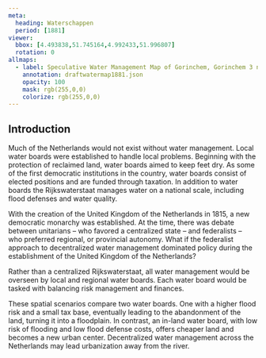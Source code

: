 ```yaml
---
meta:
  heading: Waterschappen
  period: [1881]
viewer:
  bbox: [4.493838,51.745164,4.992433,51.996807]
  rotation: 0
allmaps:
  - label: Speculative Water Management Map of Gorinchem, Gorinchem 3 no. 38. First Edition, series 1, 2023.  555 x 690 mm. Scale 1:10000. The Berlage. Based on Water Management Map 38 Gorinchem 3. First Edition, series 1, 1881. 690 x 555 mm. Scale 1:10000. Rijkswaterstaat.
    annotation: draftwatermap1881.json
    opacity: 100
    mask: rgb(255,0,0)
    colorize: rgb(255,0,0)
---
```


## Introduction

Much of the Netherlands would not exist without water management. Local water boards were established to handle local problems. Beginning with the protection of reclaimed land, water boards aimed to keep feet dry. As some of the first democratic institutions in the country, water boards consist of elected positions and are funded through taxation. In addition to water boards the Rijkswaterstaat manages water on a national scale, including flood defenses and water quality.

With the creation of the United Kingdom of the Netherlands in 1815, a new democratic monarchy was established. At the time, there was debate between unitarians – who favored a centralized state – and federalists – who preferred regional, or provincial autonomy.
What if the federalist approach to decentralized water management dominated policy during the establishment of the United Kingdom of the Netherlands?

Rather than a centralized Rijkswaterstaat, all water management would be overseen by local and regional water boards. Each water board would be tasked with balancing risk management and finances.

These spatial scenarios compare two water boards. One with a higher flood risk and a small tax base, eventually leading to the abandonment of the land, turning it into a floodplain. In contrast, an in-land water board, with low risk of flooding and low flood defense costs, offers cheaper land and becomes a new urban center. Decentralized water management across the Netherlands may lead urbanization away from the river.
